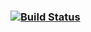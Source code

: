 ###    [![Build Status](https://travis-ci.org/AtlasOfLivingAustralia/ala-bie.svg?branch=master)](https://travis-ci.org/AtlasOfLivingAustralia/ala-bie)
